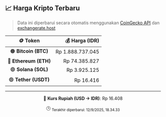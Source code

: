 

<!-- HARGA_KRIPTO -->
## 📈 Harga Kripto Terbaru

> Data ini diperbarui secara otomatis menggunakan [CoinGecko API](https://www.coingecko.com/) dan [exchangerate.host](https://exchangerate.host/)

<div align="center">

| 🪙 Token | 💰 Harga (IDR) |
|:------:|---------------:|
| 🟠 **Bitcoin (BTC)**   | Rp 1.888.737.045 |
| 🔵 **Ethereum (ETH)**  | Rp 74.385.827 |
| 🟣 **Solana (SOL)**    | Rp 3.925.125 |
| 🟢 **Tether (USDT)**   | Rp 16.416 |

---

💱 **Kurs Rupiah (USD → IDR)**: Rp 16.408

🕒 <sub>Terakhir diperbarui: 12/9/2025, 18.34.33</sub>

</div>
<!-- /HARGA_KRIPTO -->